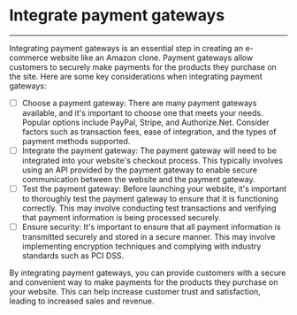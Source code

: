 # Integrate payment gateways
---

Integrating payment gateways is an essential step in creating an e-commerce website like an Amazon clone. Payment gateways allow customers to securely make payments for the products they purchase on the site. Here are some key considerations when integrating payment gateways:

- [ ] Choose a payment gateway: There are many payment gateways available, and it's important to choose one that meets your needs. Popular options include PayPal, Stripe, and Authorize.Net. Consider factors such as transaction fees, ease of integration, and the types of payment methods supported.
- [ ] Integrate the payment gateway: The payment gateway will need to be integrated into your website's checkout process. This typically involves using an API provided by the payment gateway to enable secure communication between the website and the payment gateway.
- [ ] Test the payment gateway: Before launching your website, it's important to thoroughly test the payment gateway to ensure that it is functioning correctly. This may involve conducting test transactions and verifying that payment information is being processed securely.
- [ ] Ensure security: It's important to ensure that all payment information is transmitted securely and stored in a secure manner. This may involve implementing encryption techniques and complying with industry standards such as PCI DSS.

By integrating payment gateways, you can provide customers with a secure and convenient way to make payments for the products they purchase on your website. This can help increase customer trust and satisfaction, leading to increased sales and revenue.
